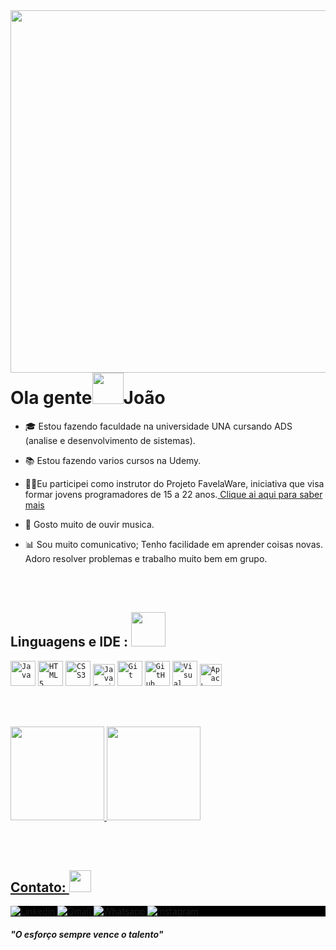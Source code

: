 <!-- Presentation -->
<img align="right" height="580cm" src="https://raw.githubusercontent.com/gist/machidaftw/de81c36b8174d841efeba61a9d846c57/raw/59124fc3050a2fd69d0862e0038d294c4adf2b00/githubCard.svg"/>
<h1 align= left>Ola gente<img src="https://em-content.zobj.net/source/microsoft-teams/337/waving-hand_1f44b.png" width="50px">João</h1>

- 🎓 Estou fazendo faculdade na universidade UNA cursando ADS (analise e desenvolvimento de sistemas).

- 📚 Estou fazendo varios cursos na Udemy.

- 👨‍🏫Eu participei como instrutor do Projeto FavelaWare, iniciativa que visa formar jovens programadores de 15 a 22 anos.<a href="https://favelaware.animahub.com.br/sobre" target="blank"> Clique ai aqui para saber mais</a>

- 🚀 Gosto muito de ouvir musica.

- 📊 Sou muito comunicativo; Tenho facilidade em aprender coisas novas. Adoro resolver problemas e trabalho muito bem em grupo.

<br><br>

<!-- Skills -->
<h2 align="left"> Linguagens e IDE : <img src="https://em-content.zobj.net/source/microsoft-teams/337/man-technologist_1f468-200d-1f4bb.png" width="55px"> </h2>

<code><img width="40px" src="https://cdn.jsdelivr.net/gh/devicons/devicon/icons/java/java-original-wordmark.svg" title = "Java"/></code>
<code><img width="40px" src="https://cdn.jsdelivr.net/gh/devicons/devicon/icons/html5/html5-original-wordmark.svg" title = "HTML5"/></code>
<code><img width="40px" src="https://cdn.jsdelivr.net/gh/devicons/devicon/icons/css3/css3-original-wordmark.svg" title = "CSS3"/></code>
<code><img width="35px" src="https://cdn.jsdelivr.net/gh/devicons/devicon/icons/javascript/javascript-original.svg" title = "JavaScript"/></code>
<code><img width="40px" src="https://cdn.jsdelivr.net/gh/devicons/devicon/icons/git/git-original.svg" title = "Git"/></code>
<code><img width="40px" src="https://cdn.jsdelivr.net/gh/devicons/devicon/icons/github/github-original.svg" title = "GitHub"/></code>
<code><img width="40px" src="https://i.imgur.com/LMX3yhx.png" title = "Visual Studio Code"/></code>
<code><img width="35px" src="https://i.imgur.com/apbViDM.png" title = "Apache NetBeans"/></code>

<br><br>

<!-- Analitycs -->
<div align="left">
   <a href="https://github.com/lucelhocristiano">
   <img height="150cm" src="https://github-readme-stats.vercel.app/api?username=machidaftw&show_icons=true&theme=react"/>
   
   <img height="150em" src="https://github-readme-stats.vercel.app/api/top-langs/?username=machidaftw&show_icons=true&theme=react&layout=compact"/>
</div>
     
<br><br>
<!-- Contact -->
<h2>Contato: <img src="https://em-content.zobj.net/source/microsoft-teams/337/telephone-receiver_1f4de.png" width="35px"></h2>
<p style="background:black">  
<a href="" target="_blank">
  <img src="https://img.shields.io/badge/-Joao Vitor-0077B5?style=flat&logo=linkedin" alt="Linkedin"/>
</a>  
<a href="" target="_blank">
 <img src="https://img.shields.io/badge/-Joao Vitor-D14836?style=flat&logo=gmail&logoColor=white" 
 alt="Gmail"/>
</a>  
<a href="" target="_blank">
  <img src="https://img.shields.io/badge/-Joao Vitor-25D366??style=for-the-badge&logo=whatsapp&logoColor=white" alt="Whatsapp"/>  
</a>  
<a href="" target="_blank">
 <img src="https://img.shields.io/badge/-Joao Vitor-E4405F?style=flat&logo=instagram&logoColor=white" alt="instagram"/>
</a>
</p>

<!-- citation -->

#### _"O esforço sempre vence o talento"_
